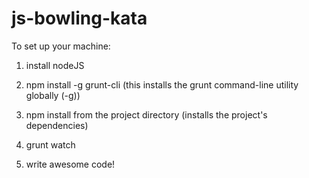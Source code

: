 js-bowling-kata
================

To set up your machine:

1. install nodeJS
2. npm install -g grunt-cli
   (this installs the grunt command-line utility globally (-g))
3. npm install from the project directory
   (installs the project's dependencies)

4. grunt watch
5. write awesome code!
